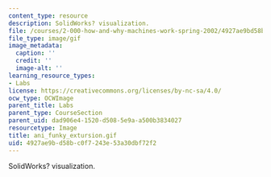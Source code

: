 ```yaml
---
content_type: resource
description: SolidWorks? visualization.
file: /courses/2-000-how-and-why-machines-work-spring-2002/4927ae9bd58bc0f7243e53a30dbf72f2_ani_funky_extursion.gif
file_type: image/gif
image_metadata:
  caption: ''
  credit: ''
  image-alt: ''
learning_resource_types:
- Labs
license: https://creativecommons.org/licenses/by-nc-sa/4.0/
ocw_type: OCWImage
parent_title: Labs
parent_type: CourseSection
parent_uid: dad906e4-1520-d508-5e9a-a500b3834027
resourcetype: Image
title: ani_funky_extursion.gif
uid: 4927ae9b-d58b-c0f7-243e-53a30dbf72f2
---
```

SolidWorks? visualization.